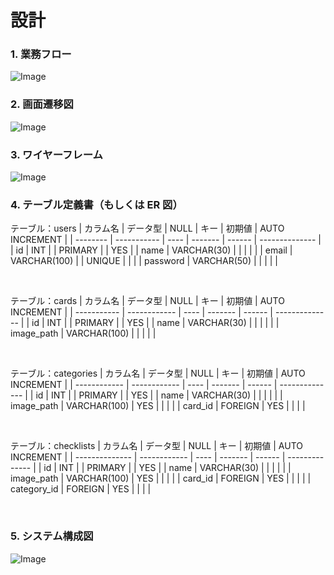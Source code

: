 # 設計

### 1. 業務フロー
![Image](https://github.com/user-attachments/assets/e0d2cf3f-75d9-4e8c-8394-25fc9bd265d3)

### 2. 画面遷移図
![Image](https://github.com/user-attachments/assets/d9148a13-2472-4871-b24b-c4dbc583f408)

### 3. ワイヤーフレーム
![Image](https://github.com/user-attachments/assets/6363095d-0766-4fbe-bdc3-48de8d01f623)

### 4. テーブル定義書（もしくは ER 図）
テーブル：users
| カラム名 | データ型    | NULL | キー    | 初期値 | AUTO INCREMENT | 
| -------- | ----------- | ---- | ------- | ------ | -------------- | 
| id       | INT         |      | PRIMARY |        | YES            | 
| name     | VARCHAR(30) |      |         |        |                | 
| email    | VARCHAR(100) |      | UNIQUE  |        |                | 
| password | VARCHAR(50) |      |         |        |                | 

<br>

テーブル：cards
| カラム名    | データ型     | NULL | キー    | 初期値 | AUTO INCREMENT | 
| ----------- | ------------ | ---- | ------- | ------ | -------------- | 
| id          | INT          |      | PRIMARY |        | YES            | 
| name        | VARCHAR(30)  |      |         |        |                | 
| image_path  | VARCHAR(100) |      |         |        |                | 

<br>

テーブル：categories
| カラム名     | データ型     | NULL | キー    | 初期値 | AUTO INCREMENT | 
| ------------ | ------------ | ---- | ------- | ------ | -------------- | 
| id           | INT          |      | PRIMARY |        | YES            | 
| name         | VARCHAR(30)  |      |         |        |                | 
| image_path   | VARCHAR(100) | YES  |         |        |                | 
| card_id      | FOREIGN      | YES  |         |        |                | 

<br>

テーブル：checklists
| カラム名       | データ型     | NULL | キー    | 初期値 | AUTO INCREMENT | 
| -------------- | ------------ | ---- | ------- | ------ | -------------- | 
| id             | INT          |      | PRIMARY |        | YES            | 
| name           | VARCHAR(30)  |      |         |        |                | 
| image_path     | VARCHAR(100) | YES  |         |        |                | 
| card_id        | FOREIGN      | YES  |         |        |                | 
| category_id    | FOREIGN      | YES  |         |        |                | 

<br>

### 5. システム構成図
![Image](https://github.com/user-attachments/assets/e1068fda-52d0-4dc8-8053-b2f82d64024c)
